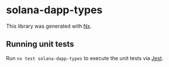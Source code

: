 # solana-dapp-types

This library was generated with [Nx](https://nx.dev).

## Running unit tests

Run `nx test solana-dapp-types` to execute the unit tests via [Jest](https://jestjs.io).
